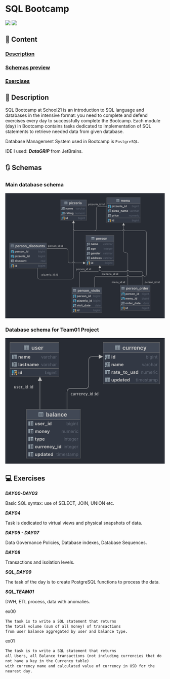 # SQL Bootcamp

<span>
	<img src="https://img.shields.io/badge/SQL-white?style=for-the-badge&logo=databricks">
</span>
<span>
	<img src="https://img.shields.io/badge/postgresql-white?style=for-the-badge&logo=postgresql">
</span>

## 📄 Content

### [Description](https://github.com/D-Dashka/SQL-Bootcamp#https://github.com/D-Dashka/SQL-Bootcamp#description-1)

### [Schemas preview](https://github.com/D-Dashka/SQL-Bootcamp#-schemas)

### [Exercises](https://github.com/D-Dashka/SQL-Bootcamp#exercises-1)


## 📝 Description
SQL Bootcamp at School21 is an introduction to SQL language and databases in the intensive format: you need to complete and defend exercises every day to successfully complete the Bootcamp.
Each module (day) in Bootcamp contains tasks dedicated to implementation of SQL statements to retrieve needed data from given database.

Database Management System used in Bootcamp is <code>PostgreSQL</code>.

IDE I used: ***DataGRIP*** from JetBrains.

## 🔃 Schemas

### Main database schema

<img style="width: 580px" src="info/imgs/DB_schema.png">

### Database schema for Team01 Project

<img style="width: 580px" src="info/imgs/DB_schema_Team01.png">

## 💻 Exercises

***DAY00-DAY03***

Basic SQL syntax: use of SELECT, JOIN, UNION etc.

***DAY04***

Task is dedicated to virtual views and physical snapshots of data.

***DAY05 - DAY07***

 Data Governance Policies, Database indexes, Database Sequences.

***DAY08***

Transactions and isolation levels.

***SQL_DAY09***

The task of the day is to create PostgreSQL functions to process the data.

***SQL_TEAM01***

DWH, ETL process, data with anomalies.

ex00

```
The task is to write a SQL statement that returns 
the total volume (sum of all money) of transactions 
from user balance aggregated by user and balance type.
```

ex01

```
The task is to write a SQL statement that returns
all Users, all Balance transactions (not including currencies that do not have a key in the Currency table) 
with currency name and calculated value of currency in USD for the nearest day.
```
